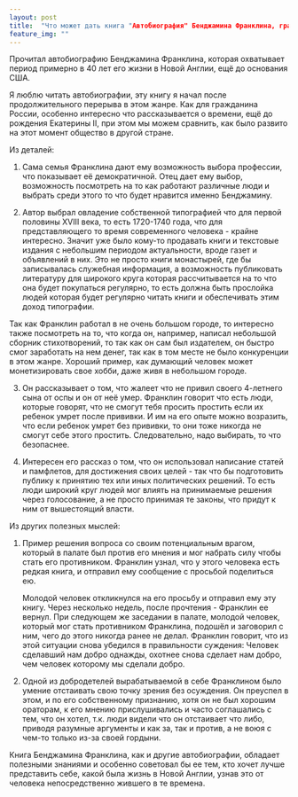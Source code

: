 ```yaml
---
layout: post
title:  "Что может дать книга "Автобиография" Бенджамина Франклина, гражданину не США в 2021 году?"
feature_img: ""
---
```


Прочитал автобиографию Бенджамина Франклина, которая охватывает период примерно в 40 лет его жизни в Новой Англии, ещё до основания США.

Я люблю читать автобиографии, эту книгу я начал после продолжительного перерыва в этом жанре.
Как для гражданина России, особенно интересно что рассказывается о времени, ещё до рождения Екатерины II, при этом мы можем сравнить, как было развито на этот момент общество в другой стране. 

Из деталей:
1. Сама семья Франклина  дают ему возможность выбора профессии, что показывает её демократичной. Отец дает ему выбор, возможность посмотреть на то как работают различные люди и выбрать среди этого то что будет нравится именно Бенджамину. 

2. Автор выбрал овладение собственной типографией что для первой половины XVIII века, то есть 1720-1740 года, что для представляющего то время современного человека - крайне интересно. Значит уже было кому-то продавать книги и текстовые издания с небольшим периодом актуальности, вроде газет и объявлений в них. Это не просто книги монастырей, где бы записывалась служебная информация, а возможность публиковать литературу для широкого круга которая рассчитывается на то что она будет покупаться регулярно, то есть должна быть прослойка людей которая будет регулярно читать книги и обеспечивать этим доход типографии.

Так как Франклин работал в не очень большом городе, то интересно также посмотреть на то, что когда он, например, написал небольшой сборник стихотворений, то так как он сам был издателем, он быстро смог заработать на нем денег, так как в том месте не было конкуренции в этом жанре. Хороший пример, как думающий человек может монетизировать свое хобби, даже живя в небольшом городе.

3. Он рассказывает о том, что жалеет что не привил своего 4-летнего сына от оспы и он от неё умер. Франклин говорит что есть люди, которые говорят, что не смогут тебя просить простить если их ребенок умрет после прививки.  И им на его опыте можно возразить, что если ребенок умрет без прививки, то они тоже никогда не смогут себе этого простить. Следовательно, надо выбирать, то что безопаснее.


4. Интересен его рассказ о том, что он использовал написание статей и памфлетов, для достижения своих целей - так что бы подготовить публику к принятию тех или иных политических решений. 
То есть люди широкий круг людей мог влиять на принимаемые решения через голосование, а не просто принимая те законы, что придут к ним от вышестоящий власти.




Из других полезных мыслей:

1. Пример решения вопроса со своим потенциальным врагом, который в палате был против его мнения и мог набрать силу чтобы стать его противником.
   Франклин узнал, что у этого человека есть редкая книга, и отправил ему сообщение с просьбой поделиться ею.

   Молодой человек откликнулся на его просьбу и отправил ему эту книгу. Через несколько недель, после прочтения - Франклин ее вернул.
   При следующем же заседании в палате, молодой человек,  который мог стать противником Франклина, подошёл и заговорил с ним, чего до этого никогда ранее не делал. 
   Франклин говорит, что из этой ситуации снова убедился в правильности суждения: Человек сделавший нам добро однажды, охотнее снова сделает нам добро, чем человек которому мы сделали добро.


2. Одной из добродетелей вырабатываемой в себе Франклином было умение отстаивать свою точку зрения без осуждения. 
Он преуспел в этом, и по его собственному признанию, хотя он не был хорошим ораторам, к его мнению прислушивались и часто соглашались с тем, что он хотел, т.к. люди видели что он отстаивает что либо, приводя разумные аргументы и как за, так и против, а не воюя с чем-то только из-за своей гордыни.

Книга Бенджамина Франклина, как и другие автобиографии, обладает полезными знаниями и особенно советовал бы ее тем, кто хочет лучше представить себе, какой была жизнь в Новой Англии, узнав это от человека непосредственно жившего в те времена. 


